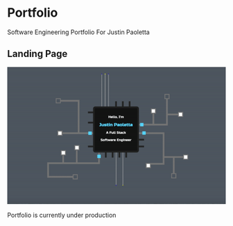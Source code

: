 # Portfolio
Software Engineering Portfolio For Justin Paoletta

## Landing Page
![](./public/landingpage.gif)

Portfolio is currently under production
